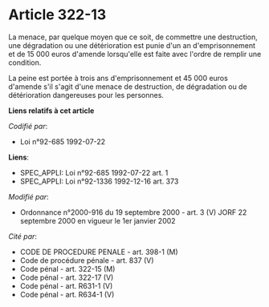 # Article 322-13

La menace, par quelque moyen que ce soit, de commettre une destruction, une dégradation ou une détérioration est punie d'un
an d'emprisonnement et de 15 000 euros d'amende lorsqu'elle est faite avec l'ordre de remplir une condition.

La peine est portée à trois ans d'emprisonnement et 45 000 euros d'amende s'il s'agit d'une menace de destruction, de
dégradation ou de détérioration dangereuses pour les personnes.

**Liens relatifs à cet article**

_Codifié par_:

  - Loi n°92-685 1992-07-22

**Liens**:

  - SPEC_APPLI: Loi n°92-685 1992-07-22 art. 1
  - SPEC_APPLI: Loi n°92-1336 1992-12-16 art. 373

_Modifié par_:

  - Ordonnance n°2000-916 du 19 septembre 2000 - art. 3 (V) JORF 22 septembre 2000 en vigueur le 1er janvier 2002

_Cité par_:

  - CODE DE PROCEDURE PENALE - art. 398-1 (M)
  - Code de procédure pénale - art. 837 (V)
  - Code pénal - art. 322-15 (M)
  - Code pénal - art. 322-17 (V)
  - Code pénal - art. R631-1 (V)
  - Code pénal - art. R634-1 (V)
